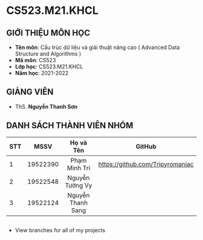 # CS523.M21.KHCL

## GIỚI THIỆU MÔN HỌC
* **Tên môn**: Cấu trúc dữ liệu và giải thuật nâng cao ( Advanced Data Structure and Algorithms )
* **Mã môn**: CS523
* **Lớp học**: CS523.M21.KHCL
* **Năm học**: 2021-2022

## GIẢNG VIÊN 
* ThS. **Nguyễn Thanh Sơn** 

## DANH SÁCH THÀNH VIÊN NHÓM

| STT    | MSSV          | Họ và Tên              | GitHub                  |
| ------ |:-------------:|:----------------------:|:-------------------------:|
| 1      | 19522390      | Phạm Minh Trí          |https://github.com/Tripyromaniac|
| 2      | 19522548      | Nguyễn Tường Vy        ||
| 3      | 19522124      | Nguyễn Thanh Sang      ||

##
* View branches for all of my projects
